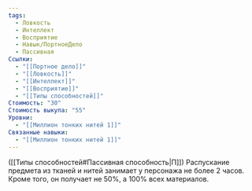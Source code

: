 ```yaml
---
tags:
  - Ловкость
  - Интеллект
  - Восприятие
  - Навык/ПортноеДело
  - Пассивная
Ссылки:
  - "[[Портное дело]]"
  - "[[Ловкость]]"
  - "[[Интеллект]]"
  - "[[Восприятие]]"
  - "[[Типы способностей]]"
Стоимость: "30"
Стоимость выкупа: "55"
Уровни:
  - "[[Миллион тонких нитей 1]]"
Связанные навыки:
  - "[[Миллион тонких нитей 1]]"
---
```

([[Типы способностей#Пассивная способность|П]]) Распускание предмета из тканей и нитей занимает у персонажа не более 2 часов. Кроме того, он получает не 50%, а 100% всех материалов. 